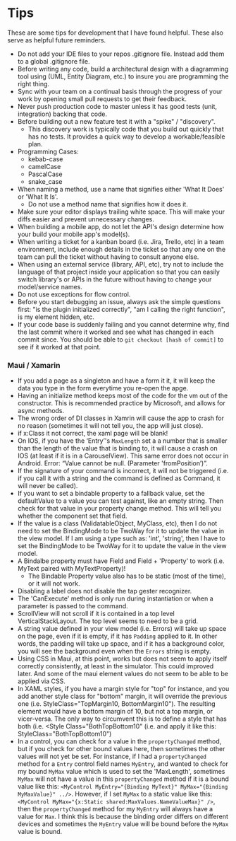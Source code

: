 # Tips

These are some tips for development that I have found helpful. These also serve as helpful future reminders.

* Do not add your IDE files to your repos .gitignore file. Instead add them to a global .gitignore file.
* Before writing any code, build a architectural design with a diagramming tool using (UML, Entity Diagram, etc.) to insure you are programming the right thing.
* Sync with your team on a continual basis through the progress of your work by opening small pull requests to get their feedback.
* Never push production code to master unless it has good tests (unit, integration) backing that code.
* Before building out a new feature test it with a "spike" / "discovery".
  * This discovery work is typically code that you build out quickly that has no tests. It provides a quick way to develop a workable/feasible plan.
* Programming Cases:
  * kebab-case
  * camelCase
  * PascalCase
  * snake_case
* When naming a method, use a name that signifies either 'What It Does' or 'What It Is'.
  * Do not use a method name that signifies how it does it.
* Make sure your editor displays trailing white space. This will make your diffs easier and prevent unnecessary changes.
* When building a mobile app, do not let the API's design determine how your build your mobile app's model(s).
* When writing a ticket for a kanban board (i.e. Jira, Trello, etc) in a team environment, include enough details in the ticket so that any one on the team can pull the ticket without having to consult anyone else.
* When using an external service (library, API, etc), try not to include the language of that project inside your application so that you can easily switch library's or APIs in the future without having to change your model/service names.
* Do not use exceptions for flow control.
* Before you start debugging an issue, always ask the simple questions first: "is the plugin initialized correctly", "am I calling the right function", is my element hidden, etc.
* If your code base is suddenly failing and you cannot determine why, find the last commit where it worked and see what has changed in each commit since. You should be able to `git checkout [hash of commit]` to see if it worked at that point.

### Maui / Xamarin
* If you add a page as a singleton and have a form it it, it will keep the data you type in the form everytime you re-open the apge.
* Having an initialize method keeps most of the code for the vm out of the constructor. This is recommended practice by Microsoft, and allows for async methods.
* The wrong order of DI classes in Xamrin will cause the app to crash for no reason (sometimes it will not tell you, the app will just close).
* if x:Class it not correct, the xaml page will be blank!
* On IOS, if you have the ‘Entry’'s `MaxLength` set a a number that is smaller than the length of the value that is binding to, it will cause a crash on IOS (at least if it is in a CarouselView). This same error does not occur in Android. Error: “Value cannot be null. (Parameter 'fromPosition’)”.
* If the signature of your command is incorrect, it will not be triggered (i.e. if you call it with a string and the command is defined as Command<int>, it will never be called).
* If you want to set a bindable property to a fallback value, set the defaultValue to a value you can test against, like an empty string. Then check for that value in your property change method. This will tell you whether the component set that field.
* If the value is a class (ValidatableObject, MyClass, etc), then I do not need to set the BindingMode to be TwoWay for it to update the value in the view model. If I am using a type such as: 'int', 'string', then I have to set the BindingMode to be TwoWay for it to update the value in the view model.
* A Bindalbe property must have Field and Field + 'Property' to work (i.e. MyText paired with MyTextProperty)!
  * The Bindable Property value also has to be static (most of the time), or it will not work.
* Disabling a label does not disable the tap gester recognizer.
* The 'CanExecute' method is only run during instantiation or when a parameter is passed to the command.
* ScrollView will not scroll if it is contained in a top level VerticalStackLayout. The top level seems to need to be a grid.
* A string value defined in your view model (i.e. Errors) will take up space on the page, even if it is empty, if it has `Padding` applied to it. In other words, the padding will take up space, and if it has a background color, you will see the background even when the `Errors` string is empty.
* Using CSS in Maui, at this point, works but does not seem to apply itself correctly consistently, at least in the simulator. This could improved later. And some of the maui element values do not seem to be able to be applied via CSS.
* In XAML styles, if you have a margin style for "top" for instance, and you add another style class for "bottom" margin, it will override the previous one (i.e. StyleClass="TopMargin10, BottomMargin10"). The resulting element would have a bottom margin of 10, but not a top margin, or vicer-versa. The only way to circumvent this is to define a style that has both (i.e. <Style Class="BothTopBottom10" (i.e. <Setter Property="Margin"> <Thickness Top="10" Bottom="10" /></Setter></Style> and apply it like this: StyleClass="BothTopBottom10")
* In a control, you can check for a value in the `propertyChanged` method, but if you check for other bound values here, then sometimes the other values will not yet be set. For instance, if I had a `propertyChanged` method for a `Entry` control field names `MyEntry`, and wanted to check for my bound `MyMax` value which is used to set the 'MaxLength', sometimes `MyMax` will not have a value in this `propertyChanged` method if it is a bound value like this: `<MyControl MyEntry="{Binding MyText}" MyMax="{Binding MyMaxValue}" ../>`. However, if I set `MyMax` to a static value like this: `<MyControl MyMax="{x:Static shared:MaxValues.NameValueMax}" />`, then the `propertyChanged` method for my `MyEntry` will always have a value for `Max`. I think this is because the binding order differs on different devices and sometimes the `MyEntry` value will be bound before the `MyMax` value is bound.